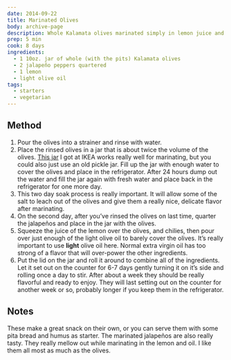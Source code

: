 ```yaml
---
date: 2014-09-22
title: Marinated Olives
body: archive-page
description: Whole Kalamata olives marinated simply in lemon juice and fresh chilies.
prep: 5 min
cook: 8 days
ingredients:
  - 1 10oz. jar of whole (with the pits) Kalamata olives
  - 2 jalapeño peppers quartered
  - 1 lemon
  - light olive oil
tags:
  - starters
  - vegetarian
---
```

## Method
1. Pour the olives into a strainer and rinse with water.
2. Place the rinsed olives in a jar that is about twice the volume of the olives. [This jar](http://www.ikea.com/us/en/catalog/products/90227985/) I got at IKEA works really well for marinating, but you could also just use an old pickle jar. Fill up the jar with enough water to cover the olives and place in the refrigerator. After 24 hours dump out the water and fill the jar again with fresh water and place back in the refrigerator for one more day.
3. This two day soak process is really important. It will allow some of the salt to leach out of the olives and give them a really nice, delicate flavor after marinating.
4. On the second day, after you’ve rinsed the olives on last time, quarter the jalapeños and place in the jar with the olives.
5. Squeeze the juice of the lemon over the olives, and chilies, then pour over just enough of the light olive oil to barely cover the olives. It’s really important to use **light** olive oil here. Normal extra virgin oil has too strong of a flavor that will over-power the other ingredients.
6. Put the lid on the jar and roll it around to combine all of the ingredients. Let it set out on the counter for 6-7 days gently turning it on it’s side and rolling once a day to stir. After about a week they should be really flavorful and ready to enjoy. They will last setting out on the counter for another week or so, probably longer if you keep them in the refrigerator.

## Notes
These make a great snack on their own, or you can serve them with some pita bread and humus as starter. The marinated jalapeños are also really tasty. They really mellow out while marinating in the lemon and oil. I like them all most as much as the olives.